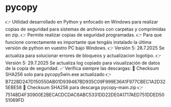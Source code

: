 # pycopy
👉 Utilidad desarrollado en Python y enfocado en Windows para realizar copias de seguridad para sistemas de archivos con carpetas y comprimidas en zip. 
👉 Permite realizar copias de seguridad programadas. 
👉 Para que funcione correctamente es importante que tengáis instalado la última versión de python en vuestro PC bajo Windows.
👉 Versión 5: 28.7.2025 Se actualiza para solucionar errores de bloqueos y actualizacion logotipo.
👉 Versión 5: 29.7.2025 Se actualiza log copiado para visualización de datos de la copia de seguridad.
✅ Verifica siempre las descargas:
🪪 Checksum SHA256 solo para pycopy5win.exe actualizado 👉 B722BD247D150550AB01D939487BD935C09F999E36A1F977CBEC1A2D325EBE58
🪪 Checksum SHA256 para descarga pycopy-main.zip 👉 75148D4F30900E2BECACDCDAC6ABC5331DD22DE0A1717AED751DDED5051069FD
